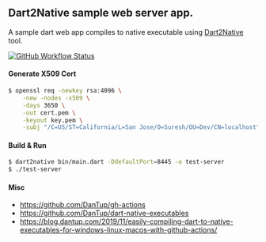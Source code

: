 ## Dart2Native sample web server app.

 A sample dart web app compiles to native executable using [Dart2Native][Dart2Native] tool.

[![GitHub Workflow Status][ShieldIO-Badge]][github-action]


#### Generate X509 Cert

```bash
$ openssl req -newkey rsa:4096 \
    -new -nodes -x509 \
    -days 3650 \
    -out cert.pem \
    -keyout key.pem \
    -subj "/C=US/ST=California/L=San Jose/O=Suresh/OU=Dev/CN=localhost"
```

#### Build & Run

```bash
$ dart2native bin/main.dart -DdefaultPort=8445 -o test-server 
$ ./test-server
```

#### Misc
 * https://github.com/DanTup/gh-actions
 * https://github.com/DanTup/dart-native-executables
 * https://blog.dantup.com/2019/11/easily-compiling-dart-to-native-executables-for-windows-linux-macos-with-github-actions/

[Dart2Native]: https://dart.dev/tools/dart2native
[github-action]: https://github.com/sureshg/dart-native-sample/actions
[Github-Actions-Badge]: https://github.com/sureshg/dart-native-sample/workflows/Dart%20CI/badge.svg?branch=master
[ShieldIO-Badge]: https://img.shields.io/github/workflow/status/sureshg/dart-native-sample/Dart%20CI/master?label=Dart%20CI&style=for-the-badge